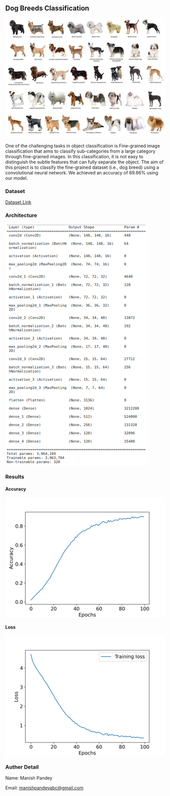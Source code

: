 
<!-- Dog Breeds Classification -->
## Dog Breeds Classification

![Solution](https://raw.githubusercontent.com/Man1ish/deeplearning_dogbreeds/master/dogbreed.jpg)


One of the challenging tasks in object classification is Fine-grained image classification that aims to classify sub-categories from a large category through fine-grained images. In this classification, it is not easy to distinguish the subtle features that can fully separate the object. The aim of this project is to classify the fine-grained dataset (i.e., dog breed) using a convolutional neural network. We achieved an accuracy of 89.66% using our model.


### Dataset

[Dataset Link](https://www.kaggle.com/c/dog-breed-identification/data)


### Architecture
![Solution](https://raw.githubusercontent.com/Man1ish/deeplearning_dogbreeds/master/architecture.png)





### Results
#### Accuracy
![Solution](https://raw.githubusercontent.com/Man1ish/deeplearning_dogbreeds/master/dog-accuracy.png)

#### Loss
![Solution](https://raw.githubusercontent.com/Man1ish/deeplearning_dogbreeds/master/loss.png)


### Auther Detail
Name: Manish Pandey

Email: manishpandeyabc@gmail.com
